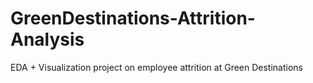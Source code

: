 # GreenDestinations-Attrition-Analysis
EDA + Visualization project on employee attrition at Green Destinations
